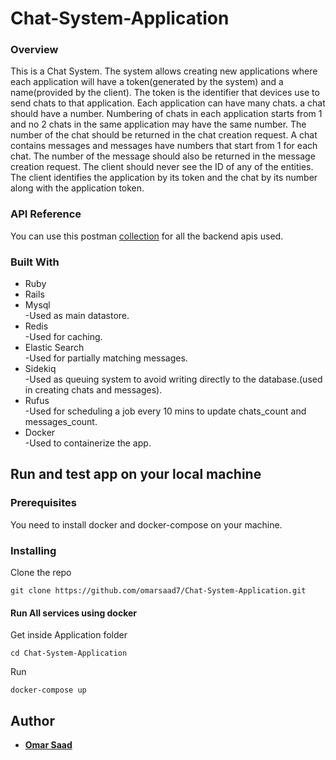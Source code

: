 # Chat-System-Application

### Overview
This is a Chat System. The system allows creating new applications where each application will have a token(generated by the system) and a name(provided by the client). The token is the identifier that devices use to send chats to that application. Each application can have many chats. a chat should have a number. Numbering of chats in each application starts from 1 and no 2 chats in the same application may have the same number. The number of the chat should be returned in the chat creation request. A chat contains messages and messages have numbers that start from 1 for each chat. The number of the message should also be returned in the message creation request. The client should never see the ID of any of the entities. The client identifies the application by its token and the chat by its number along with the application token.


### API Reference

You can use this postman [collection](Chat_System.postman_collection.json) for all the backend apis used.

### Built With

* Ruby
* Rails
* Mysql <br />
  -Used as main datastore.
* Redis <br />
  -Used for caching.
* Elastic Search <br />
  -Used for partially matching messages.
* Sidekiq <br />
  -Used as queuing system to avoid writing directly to the database.(used in creating chats and messages).
* Rufus <br />
  -Used for scheduling a job every 10 mins to update chats_count and messages_count.
* Docker <br />
  -Used to containerize the app.

## Run and test app on your local machine

### Prerequisites
You need to install docker and docker-compose on your machine.

### Installing

Clone the repo

```
git clone https://github.com/omarsaad7/Chat-System-Application.git
```
#### Run All services using docker
Get inside Application folder
```
cd Chat-System-Application
```
Run 
```
docker-compose up
```


## Author

* [**Omar Saad**](https://www.linkedin.com/in/omar-saad-90862a163/)

